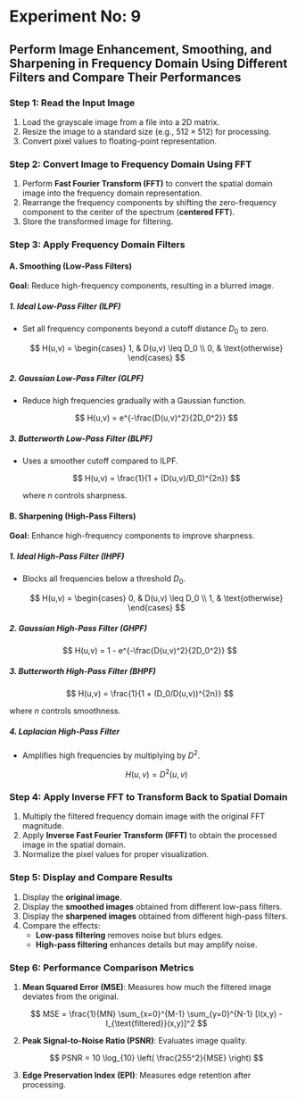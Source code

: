 # Experiment No: 9  
## Perform Image Enhancement, Smoothing, and Sharpening in Frequency Domain Using Different Filters and Compare Their Performances

### Step 1: Read the Input Image
1. Load the grayscale image from a file into a 2D matrix.
2. Resize the image to a standard size (e.g., $512 \times 512$) for processing.
3. Convert pixel values to floating-point representation.

### Step 2: Convert Image to Frequency Domain Using FFT
1. Perform **Fast Fourier Transform (FFT)** to convert the spatial domain image into the frequency domain representation.
2. Rearrange the frequency components by shifting the zero-frequency component to the center of the spectrum (**centered FFT**).
3. Store the transformed image for filtering.

### Step 3: Apply Frequency Domain Filters

#### A. Smoothing (Low-Pass Filters)  
**Goal:** Reduce high-frequency components, resulting in a blurred image.

##### 1. Ideal Low-Pass Filter (ILPF)
- Set all frequency components beyond a cutoff distance $D_0$ to zero.
  
  $$
  H(u,v) =
  \begin{cases}
  1, & D(u,v) \leq D_0 \\
  0, & \text{otherwise}
  \end{cases}
  $$

##### 2. Gaussian Low-Pass Filter (GLPF)
- Reduce high frequencies gradually with a Gaussian function.

  $$
  H(u,v) = e^{-\frac{D(u,v)^2}{2D_0^2}}
  $$

##### 3. Butterworth Low-Pass Filter (BLPF)
- Uses a smoother cutoff compared to ILPF.

  $$
  H(u,v) = \frac{1}{1 + (D(u,v)/D_0)^{2n}}
  $$

  where $n$ controls sharpness.

#### B. Sharpening (High-Pass Filters)  
**Goal:** Enhance high-frequency components to improve sharpness.

##### 1. Ideal High-Pass Filter (IHPF)
- Blocks all frequencies below a threshold $D_0$.

  $$
  H(u,v) =
  \begin{cases}
  0, & D(u,v) \leq D_0 \\
  1, & \text{otherwise}
  \end{cases}
  $$

##### 2. Gaussian High-Pass Filter (GHPF)
  
  $$
  H(u,v) = 1 - e^{-\frac{D(u,v)^2}{2D_0^2}}
  $$

##### 3. Butterworth High-Pass Filter (BHPF)
  
  $$
  H(u,v) = \frac{1}{1 + (D_0/D(u,v))^{2n}}
  $$

  where $n$ controls smoothness.

##### 4. Laplacian High-Pass Filter
- Amplifies high frequencies by multiplying by $D^2$.

  $$
  H(u,v) = D^2(u,v)
  $$

### Step 4: Apply Inverse FFT to Transform Back to Spatial Domain
1. Multiply the filtered frequency domain image with the original FFT magnitude.
2. Apply **Inverse Fast Fourier Transform (IFFT)** to obtain the processed image in the spatial domain.
3. Normalize the pixel values for proper visualization.

### Step 5: Display and Compare Results
1. Display the **original image**.
2. Display the **smoothed images** obtained from different low-pass filters.
3. Display the **sharpened images** obtained from different high-pass filters.
4. Compare the effects:
   - **Low-pass filtering** removes noise but blurs edges.
   - **High-pass filtering** enhances details but may amplify noise.

### Step 6: Performance Comparison Metrics
1. **Mean Squared Error (MSE)**: Measures how much the filtered image deviates from the original.

   $$
   MSE = \frac{1}{MN} \sum_{x=0}^{M-1} \sum_{y=0}^{N-1} [I(x,y) - I_{\text{filtered}}(x,y)]^2
   $$

2. **Peak Signal-to-Noise Ratio (PSNR)**: Evaluates image quality.

   $$
   PSNR = 10 \log_{10} \left( \frac{255^2}{MSE} \right)
   $$

3. **Edge Preservation Index (EPI)**: Measures edge retention after processing.
